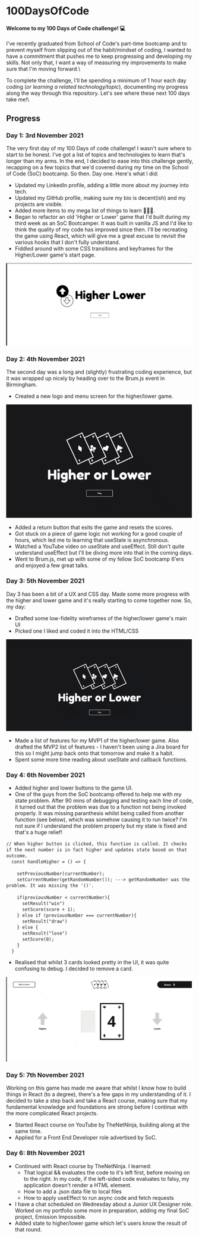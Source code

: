 # 100DaysOfCode

#### Welcome to my 100 Days of Code challenge! 💻

I've recently graduated from School of Code's part-time bootcamp and to prevent myself from slipping out of the habit/mindset of coding, I wanted to have a commitment that pushes me to keep progressing and developing my skills. Not only that, I want a way of measuring my improvements to make sure that I'm moving forward.\

To complete the challenge, I'll be spending a minimum of 1 hour each day coding (*or learning a related technology/topic*), documenting my progress along the way through this repository. Let's see where these next 100 days take me!\

## Progress

### Day 1: 3rd November 2021

The very first day of my 100 Days of code challenge! I wasn't sure where to start to be honest. I've got a list of topics and technologies to learn that's longer than my arms. In the end, I decided to ease into this challenge gently, recapping on a few topics that we'd covered during my time on the School of Code (SoC) bootcamp. So then. Day one. Here's what I did:

- Updated my LinkedIn profile, adding a little more about my journey into tech.
- Updated my GitHub profile, making sure my bio is decent(ish) and my projects are visible.
- Added more items to my mega list of things to learn 🤦🏻‍♂️.
- Began to refactor an old 'Higher or Lower' game that I'd built during my third week as an SoC Bootcamper. It was built in vanilla JS and I'd like to think the quality of my code has improved since then. I'll be recreating the game using React, which will give me a great excuse to revisit the various hooks that I don't fully understand.
- Fiddled around with some CSS transitions and keyframes for the Higher/Lower game's start page.

![](higher-lower-stage-1.gif)


### Day 2: 4th November 2021

The second day was a long and (slightly) frustrating coding experience, but it was wrapped up nicely by heading over to the Brum.js event in Birmingham.

- Created a new logo and menu screen for the higher/lower game.

![](higher-lower-stage-2.gif)

- Added a return button that exits the game and resets the scores.
- Got stuck on a piece of game logic not working for a good couple of hours, which led me to learning that useState is asynchronous.
- Watched a YouTube video on useState and useEffect. Still don't quite understand useEffect but I'll be diving more into that in the coming days.
- Went to Brum.js, met up with some of my fellow SoC bootcamp 6'ers and enjoyed a few great talks.

### Day 3: 5th November 2021

Day 3 has been a bit of a UX and CSS day. Made some more progress with the higher and lower game and it's really starting to come together now. So, my day:
- Drafted some low-fidelity wireframes of the higher/lower game's main UI
- Picked one I liked and coded it into the HTML/CSS

![](higher-lower-stage-3.gif)

- Made a list of features for my MVP1 of the higher/lower game. Also drafted the MVP2 list of features - I haven't been using a Jira board for this so I might jump back onto that tomorrow and make it a habit.
- Spent some more time reading about useState and callback functions.

### Day 4: 6th November 2021
- Added higher and lower buttons to the game UI.
- One of the guys from the SoC bootcamp offered to help me with my state problem. After 90 mins of debugging and testing each line of code, it turned out that the problem was due to a function not being invoked properly. It was missing paranthesis whilst being called from another function (see below), which was somehow causing it to run twice? I'm not sure if I understand the problem properly but my state is fixed and that's a huge relief!

~~~~
// When higher button is clicked, this function is called. It checks if the next number is in fact higher and updates state based on that outcome.
  const handleHigher = () => {

    setPreviousNumber(currentNumber);
    setCurrentNumber(getRandomNumber()); ---> getRandomNumber was the problem. It was missing the '()'.
    
    if(previousNumber < currentNumber){
      setResult("win")
      setScore(score + 1);
    } else if (previousNumber === currentNumber){
      setResult("draw")
    } else {
      setResult("lose")
      setScore(0);
    }
  }
~~~~
- Realised that whilst 3 cards looked pretty in the UI, it was quite confusing to debug. I decided to remove a card.

![](higher-lower-stage-4.gif)


### Day 5: 7th November 2021
Working on this game has made me aware that whilst I know how to build things in React (to a degree), there's a few gaps in my understanding of it. I decided to take a step back and take a React course, making sure that my fundamental knowledge and foundations are strong before I continue with the more complicated React projects.
- Started React course on YouTube by TheNetNinja, building along at the same time.
- Applied for a Front End Developer role advertised by SoC.

### Day 6: 8th November 2021
- Continued with React course by TheNetNinja. I learned:
  - That logical && evaluates the code to it's left first, before moving on to the right. In my code, if the left-sided code evaluates to falsy, my application doesn't render a HTML element.
  - How to add a .json data file to local files
  - How to apply useEffect to run async code and fetch requests
- I have a chat scheduled on Wednesday about a Junior UX Designer role. Worked on my portfolio some more in preparation, adding my final SoC project, Emission Impossible.
- Added state to higher/lower game which let's users know the result of that round.

